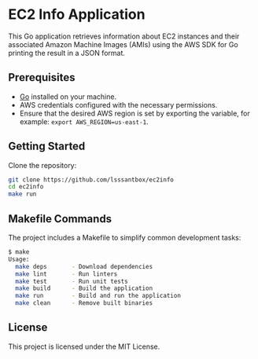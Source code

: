 # EC2 Info Application

This Go application retrieves information about EC2 instances and their associated Amazon Machine Images (AMIs) using the AWS SDK for Go printing the result in a JSON format.


## Prerequisites

- [Go](https://golang.org/dl/) installed on your machine.
- AWS credentials configured with the necessary permissions.
- Ensure that the desired AWS region is set by exporting the variable, for example: `export AWS_REGION=us-east-1`.


## Getting Started

Clone the repository:

```bash
git clone https://github.com/lsssantbox/ec2info
cd ec2info
make run 
```

## Makefile Commands

The project includes a Makefile to simplify common development tasks:

```bash
$ make
Usage:
  make deps       - Download dependencies
  make lint       - Run linters
  make test       - Run unit tests
  make build      - Build the application
  make run        - Build and run the application
  make clean      - Remove built binaries

```


## License

This project is licensed under the MIT License.

